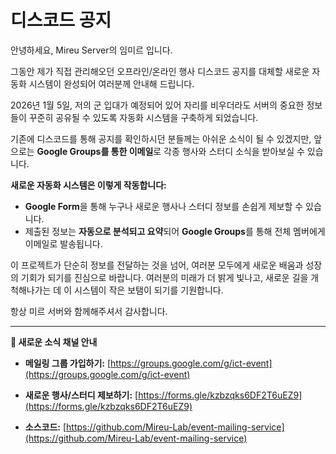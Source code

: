 # 디스코드 공지

안녕하세요, Mireu Server의 임미르 입니다.

그동안 제가 직접 관리해오던 오프라인/온라인 행사 디스코드 공지를 대체할 새로운 자동화 시스템이 완성되어 여러분께 안내해 드립니다.

2026년 1월 5일, 저의 군 입대가 예정되어 있어 자리를 비우더라도 서버의 중요한 정보들이 꾸준히 공유될 수 있도록 자동화 시스템을 구축하게 되었습니다.

기존에 디스코드를 통해 공지를 확인하시던 분들께는 아쉬운 소식이 될 수 있겠지만, 앞으로는 **Google Groups를 통한 이메일**로 각종 행사와 스터디 소식을 받아보실 수 있습니다.

**새로운 자동화 시스템은 이렇게 작동합니다:**

*   **Google Form**을 통해 누구나 새로운 행사나 스터디 정보를 손쉽게 제보할 수 있습니다.
*   제출된 정보는 **자동으로 분석되고 요약**되어 **Google Groups**를 통해 전체 멤버에게 이메일로 발송됩니다.

이 프로젝트가 단순히 정보를 전달하는 것을 넘어, 여러분 모두에게 새로운 배움과 성장의 기회가 되기를 진심으로 바랍니다. 여러분의 미래가 더 밝게 빛나고, 새로운 길을 개척해나가는 데 이 시스템이 작은 보탬이 되기를 기원합니다.

항상 미르 서버와 함께해주셔서 감사합니다.

---

**🔗 새로운 소식 채널 안내**

*   **메일링 그룹 가입하기:** [https://groups.google.com/g/ict-event](https://groups.google.com/g/ict-event)
*   **새로운 행사/스터디 제보하기:** [https://forms.gle/kzbzqks6DF2T6uEZ9](https://forms.gle/kzbzqks6DF2T6uEZ9)

*   **소스코드:** [https://github.com/Mireu-Lab/event-mailing-service](https://github.com/Mireu-Lab/event-mailing-service)